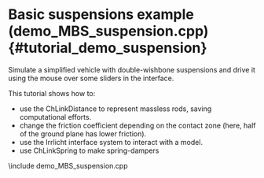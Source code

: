 Basic suspensions example (demo_MBS_suspension.cpp)  {#tutorial_demo_suspension}
==========================

Simulate a simplified vehicle with double-wishbone suspensions and drive it using the mouse over some sliders in the interface. 

This tutorial shows how to:

- use the ChLinkDistance to represent massless rods, saving computational efforts.
- change the friction coefficient depending on the contact zone (here, half of the ground plane has lower friction).
- use the Irrlicht interface system to interact with a model.
- use ChLinkSpring to make spring-dampers   
 
\include demo_MBS_suspension.cpp

